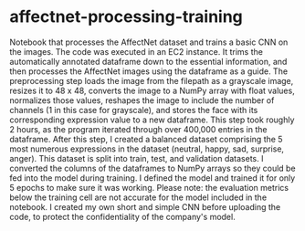 # affectnet-processing-training
Notebook that processes the AffectNet dataset and trains a basic CNN on the images.
The code was executed in an EC2 instance. It trims the automatically annotated dataframe down to the essential information, and then processes the AffectNet images using the dataframe as a guide. The preprocessing step loads the image from the filepath as a grayscale image, resizes it to 48 x 48, converts the image to a NumPy array with float values, normalizes those values, reshapes the image to include the number of channels (1 in this case for grayscale), and stores the face with its corresponding expression value to a new dataframe. This step took roughly 2 hours, as the program iterated through over 400,000 entries in the dataframe. After this step, I created a balanced dataset comprising the 5 most numerous expressions in the dataset (neutral, happy, sad, surprise, anger). This dataset is split into train, test, and validation datasets. I converted the columns of the dataframes to NumPy arrays so they could be fed into the model during training. I defined the model and trained it for only 5 epochs to make sure it was working. Please note: the evaluation metrics below the training cell are not accurate for the model included in the notebook. I created my own short and simple CNN before uploading the code, to protect the confidentiality of the company's model.
